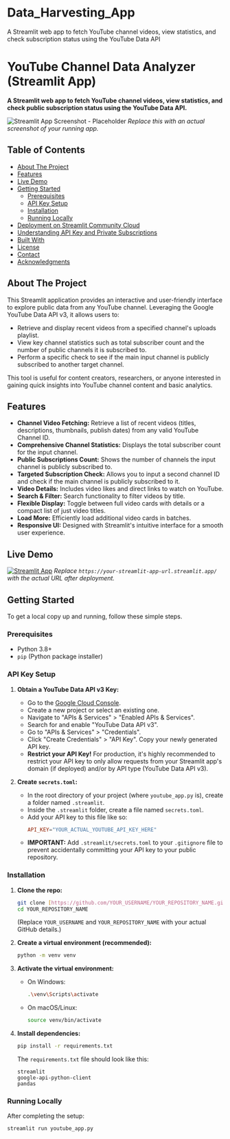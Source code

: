 # Data_Harvesting_App
A Streamlit web app to fetch YouTube channel videos, view statistics, and check subscription status using the YouTube Data API
# YouTube Channel Data Analyzer (Streamlit App)

**A Streamlit web app to fetch YouTube channel videos, view statistics, and check public subscription status using the YouTube Data API.**

![Streamlit App Screenshot - Placeholder](https://via.placeholder.com/800x400?text=Your+Streamlit+App+Screenshot+Here)
*Replace this with an actual screenshot of your running app.*

## Table of Contents

- [About The Project](#about-the-project)
- [Features](#features)
- [Live Demo](#live-demo)
- [Getting Started](#getting-started)
  - [Prerequisites](#prerequisites)
  - [API Key Setup](#api-key-setup)
  - [Installation](#installation)
  - [Running Locally](#running-locally)
- [Deployment on Streamlit Community Cloud](#deployment-on-streamlit-community-cloud)
- [Understanding API Key and Private Subscriptions](#understanding-api-key-and-private-subscriptions)
- [Built With](#built-with)
- [License](#license)
- [Contact](#contact)
- [Acknowledgments](#acknowledgments)

## About The Project

This Streamlit application provides an interactive and user-friendly interface to explore public data from any YouTube channel. Leveraging the Google YouTube Data API v3, it allows users to:

* Retrieve and display recent videos from a specified channel's uploads playlist.
* View key channel statistics such as total subscriber count and the number of public channels it is subscribed to.
* Perform a specific check to see if the main input channel is publicly subscribed to another target channel.

This tool is useful for content creators, researchers, or anyone interested in gaining quick insights into YouTube channel content and basic analytics.

## Features

* **Channel Video Fetching:** Retrieve a list of recent videos (titles, descriptions, thumbnails, publish dates) from any valid YouTube Channel ID.
* **Comprehensive Channel Statistics:** Displays the total subscriber count for the input channel.
* **Public Subscriptions Count:** Shows the number of channels the input channel is publicly subscribed to.
* **Targeted Subscription Check:** Allows you to input a second channel ID and check if the main channel is publicly subscribed to it.
* **Video Details:** Includes video likes and direct links to watch on YouTube.
* **Search & Filter:** Search functionality to filter videos by title.
* **Flexible Display:** Toggle between full video cards with details or a compact list of just video titles.
* **Load More:** Efficiently load additional video cards in batches.
* **Responsive UI:** Designed with Streamlit's intuitive interface for a smooth user experience.

## Live Demo

[![Streamlit App](https://static.streamlit.io/badges/streamlit_badge_black_white.svg)](https://your-streamlit-app-url.streamlit.app/)
*Replace `https://your-streamlit-app-url.streamlit.app/` with the actual URL after deployment.*

## Getting Started

To get a local copy up and running, follow these simple steps.

### Prerequisites

* Python 3.8+
* `pip` (Python package installer)

### API Key Setup

1.  **Obtain a YouTube Data API v3 Key:**
    * Go to the [Google Cloud Console](https://console.cloud.google.com/).
    * Create a new project or select an existing one.
    * Navigate to "APIs & Services" > "Enabled APIs & Services".
    * Search for and enable "YouTube Data API v3".
    * Go to "APIs & Services" > "Credentials".
    * Click "Create Credentials" > "API Key". Copy your newly generated API key.
    * **Restrict your API Key!** For production, it's highly recommended to restrict your API key to only allow requests from your Streamlit app's domain (if deployed) and/or by API type (YouTube Data API v3).

2.  **Create `secrets.toml`:**
    * In the root directory of your project (where `youtube_app.py` is), create a folder named `.streamlit`.
    * Inside the `.streamlit` folder, create a file named `secrets.toml`.
    * Add your API key to this file like so:
        ```toml
        API_KEY="YOUR_ACTUAL_YOUTUBE_API_KEY_HERE"
        ```
    * **IMPORTANT:** Add `.streamlit/secrets.toml` to your `.gitignore` file to prevent accidentally committing your API key to your public repository.

### Installation

1.  **Clone the repo:**
    ```bash
    git clone [https://github.com/YOUR_USERNAME/YOUR_REPOSITORY_NAME.git](https://github.com/YOUR_USERNAME/YOUR_REPOSITORY_NAME.git)
    cd YOUR_REPOSITORY_NAME
    ```
    (Replace `YOUR_USERNAME` and `YOUR_REPOSITORY_NAME` with your actual GitHub details.)

2.  **Create a virtual environment (recommended):**
    ```bash
    python -m venv venv
    ```

3.  **Activate the virtual environment:**
    * On Windows:
        ```bash
        .\venv\Scripts\activate
        ```
    * On macOS/Linux:
        ```bash
        source venv/bin/activate
        ```

4.  **Install dependencies:**
    ```bash
    pip install -r requirements.txt
    ```
    The `requirements.txt` file should look like this:
    ```
    streamlit
    google-api-python-client
    pandas
    ```

### Running Locally

After completing the setup:

```bash
streamlit run youtube_app.py
